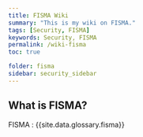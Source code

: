 ```yaml
---
title: FISMA Wiki
summary: "This is my wiki on FISMA."
tags: [Security, FISMA]
keywords: Security, FISMA
permalink: /wiki-fisma
toc: true

folder: fisma
sidebar: security_sidebar
---
```


## What is FISMA?

FISMA
: {{site.data.glossary.fisma}}
